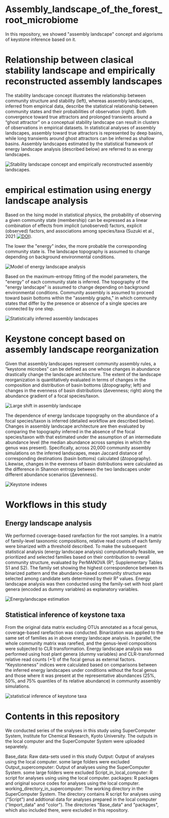 # Assembly_landscape_of_the_forest_root_microbiome
In this repository, we showed "assembly landscape" concept and algorisms of keystone inference based on it.

# Relationship between clasical stability landscape and empirically reconstructed assembly landscapes
The stability landscape concept illustrates the relationship between community structure and stability (left), whereas assembly landscapes, inferred from empirical data, describe the statistical relationship between community states and their probabilities of observation (right). Both convergence toward true attractors and prolonged transients around a “ghost attractor” on a conceptual stability landscape can result in clusters of observations in empirical datasets. In statistical analyses of assembly landscapes, assembly toward true attractors is represented by deep basins, while long transients around ghost attractors can be inferred as shallow basins. Assembly landscapes estimated by the statistical framework of energy landscape analysis (described below) are referred to as energy landscapes.

![Stability landscape concept and empirically reconstructed assembly landscapes.](figures/Fig1a_assemblylandscape_concept.png)

# empirical estimation using energy landscape analysis
Based on the Ising model in statistical physics, the probability of observing a given community state (membership) can be expressed as a linear combination of effects from implicit (unobserved) factors, explicit (observed) factors, and associations among species/taxa (Suzuki et al., 2021 [![DOI](https://img.shields.io/badge/DOI-10.1002%2Fecm.1469-blue.svg)](https://doi.org/10.1002/ecm.1469)). 

  The lower the "energy" index, the more probable the corresponding community state is. The landscape topography is assumed to change depending on background environmental conditions.

![Model of energy landscape analysis](figures/Fig1b_model.png)

Based on the maximum-entropy fitting of the model parameters, the "energy" of each community state is inferred. The topography of the "energy landscape" is assumed to change depending on background environmental conditions. Community assembly is assumed to proceed toward basin bottoms within the "assembly graphs," in which community states that differ by the presence or absence of a single species are connected by one step.

![Statistically inferred assembly landscapes](figures/Fig1c_inferred_landscapes.png)

# Keystone concept based on assembly landscape reorganization
Given that assembly landscapes represent community assembly rules, a “keystone microbes” can be defined as one whose changes in abundance drastically change the landscape architecture. The extent of the landscape reorganization is quantitatively evaluated in terms of changes in the composition and distribution of basin bottoms (Δtopography; left) and changes in the evenness of basin distributions (Δevenness; right) along the abundance gradient of a focal species/taxon.

![Large shift in assembly landscape](figures/Fig1de_landchange_concept.png)

The dependence of energy landscape topography on the abundance of a focal species/taxon is inferred (detailed workflow are described below). Changes in assembly landscape architecture are then evaluated by comparing the topography inferred in the absence of the focal species/taxon with that estimated under the assumption of an intermediate abundance level (the median abundance across samples in which the genus was present). Specifically, across 20,000 community assembly simulations on the inferred landscapes, mean Jaccard distance of corresponding destinations (basin bottoms) calculated (Δtopography). Likewise, changes in the evenness of basin distributions were calculated as the difference in Shannon entropy between the two landscapes under different abundance scenarios (Δevenness).

![Keystone indexes](figures/Fig1g_indexes.png)

# Workflows in this study
## Energy landscape analysis
We performed coverage-based rarefaction for the root samples. In a matrix of family-level taxonomic compositions, relative read counts of each family were binarized with a threshold described. To make the subsequent statistical analysis (energy landscape analysis) computationally feasible, we prioritized and selected families based on their contribution to overall community structure, evaluated by PerMANOVA (R²; Supplementary Tables S1 and S2). The family set showing the highest correspondence between its binarized pattern and the abundance-based community structure was selected among candidate sets determined by their R² values. Energy landscape analysis was then conducted using the family-set with host plant genera (encoded as dummy variables) as explanatory variables.

![Energylandscape estimation](figures/FigS1a_ela_prep.png)

## Statistical inference of keystone taxa
From the original data matrix excluding OTUs annotated as a focal genus, coverage-based rarefaction was conducted. Binarization was applied to the same set of families as in above energy landscape analysis. In parallel, the whole community matrix was rarefied, and the genus-level compositions were subjected to CLR transformation. Energy landscape analysis was performed using host plant genera (dummy variables) and CLR-transformed relative read counts (+1) of the focal genus as external factors. “Keystoneness” indices were calculated based on comparisons between the inferred energy landscapes under conditions without the focal genus and those where it was present at the representative abundances (25%, 50%, and 75% quantiles of its relative abundance) in community assembly simulations.

![statistical inference of keystone taxa](figures/FigS1b_explore_keytstone.png)

# Contents in this repository
We conducted series of the snalyses in this study using SuperComputer System, Institute for Chemical Research, Kyoto University. The outputs in the local computer and the SuperComputer System were uploaded separetely.

Base_data: Raw data-sets used in this study
Output: Output of analyses using the local computer. some large folders were excluded
Output_supercomputer: Output of analyses using the SuperComputer System. some large folders were excluded
Script_in_local_computer: R script for analyses using using the local computer.
packages: R packages and original source codes for analyses using the local computer.
working_directory_in_supercomputer: The working directory in the SuperComputer System. The directory contains R script for analyses using ("Script") and addtional data for analyses prepared in the local computer ("Import_data" and "color"). The directories "Base_data" and "packages", which also included there, were excluded in this repository.

